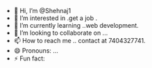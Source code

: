 - 👋 Hi, I’m @Shehnaj1
- 👀 I’m interested in .get a job .
- 🌱 I’m currently learning ..web development.
- 💞️ I’m looking to collaborate on ...
- 📫 How to reach me .. contact at 7404327741.
- 😄 Pronouns: ...
- ⚡ Fun fact: 

<!---
Shehnaj1/Shehnaj1 is a ✨ special ✨ repository because its `README.md` (this file) appears on your GitHub profile.
You can click the Preview link to take a look at your changes.
--->
